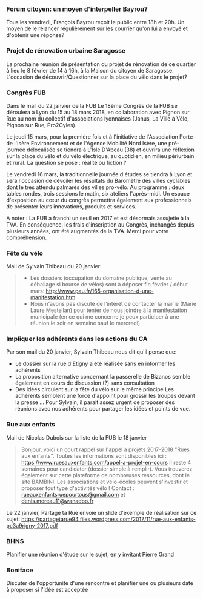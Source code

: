### Forum citoyen: un moyen d'interpeller Bayrou?
Tous les vendredi, François Bayrou reçoit le public entre 18h et 20h. Un moyen de le relancer régulièrement sur les courrier qu'on lui a envoyé et d'obtenir une réponse?


### Projet de rénovation urbaine Saragosse
La prochaine réunion de présentation du projet de rénovation de ce quartier à lieu le 8 février de 14 à 16h, à la Maison du citoyen de Saragosse. L'occasion de découvrir/Questionner sur la place du vélo dans le projet?


### Congrès FUB
Dans le mail du 22 janvier de la FUB
Le 18ème Congrès de la FUB se déroulera à Lyon du 15 au 18 mars 2018, en collaboration avec Pignon sur Rue 
au nom du collectif d'associations lyonnaises (Janus, La Ville à Vélo, Pignon sur Rue, Pro2Cyles).
 
Le jeudi 15 mars, pour la première fois et à l'initiative de l'Association Porte de l'Isère Environnement 
et de l'Agence Mobilité Nord Isère, une pré-journée délocalisée se tiendra à L'Isle D'Abeau (38) et ouvrira 
une réflexion sur la place du vélo et du vélo électrique, au quotidien, en milieu périurbain et rural. La 
question se pose : réalité ou fiction ?
 
Le vendredi 16 mars, la traditionnelle journée d'études se tiendra à Lyon et sera l'occasion de dévoiler les 
résultats du Baromètre des villes cyclables dont le très attendu palmarès des villes pro-vélo. Au programme : 
deux tables rondes, trois sessions le matin, six ateliers l'après-midi.
Un espace d'exposition au cœur du congrès permettra également aux professionnels de présenter leurs innovations, 
produits et services. 
  
A noter : La FUB a franchi un seuil en 2017 et est désormais assujetie à la TVA. En conséquence, les frais 
d'inscription au Congrès, inchangés depuis plusieurs années, ont été augmentés de la TVA. Merci pour votre 
compréhension.


### Fête du vélo
Mail de Sylvain Thibeau du 20 janvier:
>* Les dossiers (occupation du domaine publique, vente au déballage si bourse de vélos) sont à déposer fin 
>  février / début mars: http://www.pau.fr/165-organisation-d-une-manifestation.htm
>* Nous n'avons pas discuté de l’intérêt de contacter la mairie (Marie Laure Mestellan) pour tenter de nous 
>  joindre à la manifestation municipale  (en ce qui me concerne je peux participer à une réunion le soir en 
>  semaine sauf le mercredi)


### Impliquer les adhérents dans les actions du CA
Par son mail du 20 janvier, Sylvain Thibeau nous dit qu'il pense que:
* Le dossier sur la rue d'Etigny a été réalisée sans en informer les adhérents
* La proposition alternative concernant la passerelle de Bizanos semble également en cours de discussion (?) sans consultation
* Des idées circulent sur la fête du vélo sur le même principe
Les adhérents semblent une force d'appoint pour grossir les troupes devant la presse ... Pour Sylvain, il parait assez urgent de proposer des réunions avec nos adhérents pour partager les idées et points de vue.


### Rue aux enfants
Mail de Nicolas Dubois sur la liste de la FUB le 18 janvier 
   
>Bonjour, voici un court rappel sur l'appel à projets 2017-2018 "Rues aux enfants".
>Toutes les informations sont disponibles ici : https://www.ruesauxenfants.com/appel-a-projet-en-cours
>Il reste 4 semaines pour candidater (dossier simple à remplir).
>Vous trouverez également sur cette plateforme de nombreuses ressources, dont le site BAMBINI.
>Les associations et vélo-écoles peuvent s'investir et proposer tout type d'activités vélo !
>Contact : rueauxenfantsruepourtous@gmail.com et denis.moreau11@wanadoo.fr   

Le 22 janvier, Partage ta Rue envoie un slide d'exemple de réalisation sur ce sujet:
https://partagetarue94.files.wordpress.com/2017/11/rue-aux-enfants-pc3a9rigny-2017.pdf


### BHNS
Planifier une réunion d'étude sur le sujet, en y invitant Pierre Grand

### Boniface
Discuter de l'opportunité d'une rencontre et planifier une ou plusieurs date à proposer si l'idée est acceptée

